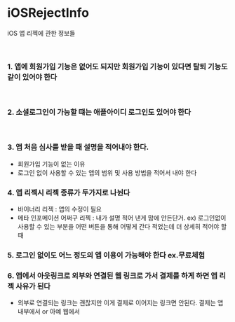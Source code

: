 # iOSRejectInfo
iOS 앱 리젝에 관한 정보들

​
 ### 1. 앱에 회원가입 기능은 없어도 되지만 회원가입 기능이 있다면 탈퇴 기능도 같이 있어야 한다
​
 ### 2. 소셜로그인이 가능할 떄는 애플아이디 로그인도 있어야 한다
​
 ### 3. 앱 처음 심사를 받을 때 설명을 적어내야 한다.
- 회원가입 기능이 없는 이유
- 로그인 없이 사용할 수 있는 앱의 범위 및 사용 방법을 적어서 내야 한다
​
 ### 4. 앱 리젝시 리젝 종류가 두가지로 나뉜다
- 바이너리 리젝 : 앱의 수정이 필요 
- 메타 인포메이션 어쩌구 리젝 : 내가 설명 적어 낸게 맘에 안든단거. ex) 로그인없이 사용할 수 있는 부분을 어떤 버튼을 통해 어떻게 간다 적었는데 더 상세히 적어야 할 때
​
 ### 5. 로그인 없이도 어느 정도의 앱 이용이 가능해야 한다 ex.무료체험

 ### 6. 앱에서 아웃링크로 외부와 연결된 웹 링크로 가서 결제를 하게 하면 앱 리젝 사유가 된다 
 - 외부로 연결되는 링크는 괜찮지만 이게 결제로 이어지는 링크면 안된다. 결제는 앱 내부에서 or 아예 웹에서
 
